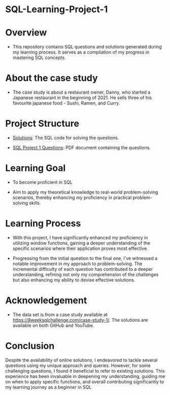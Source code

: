 # SQL-Learning-Project-1


# Overview

- This repository contains SQL questions and solutions generated during my learning process. It serves as a compilation of my progress in mastering SQL concepts.


# About the case study

- The case study is about a restaurant owner, Danny, who started a Japanese restaurant in the beginning of 2021. He sells three of his favourite japanese food - Sushi, Ramen, and Curry.

# Project Structure

- [Solutions](queries.sql): The SQL code for solving the questions. 

- [SQL Project 1 Questions](sql%20project%201%20questions.pdf): PDF document containing the questions.

  
# Learning Goal

- To become proficient in SQL

- Aim to apply my theoretical knowledge to real-world problem-solving scenarios, thereby enhancing my proficiency in practical problem-solving skills.


# Learning Process 

- With this project, I have significantly enhanced my proficiency in utilizing window functions, gaining a deeper understanding of the specific scenarios where their application proves most effective.

  
- Progressing from the initial question to the final one, I've witnessed a notable improvement in my approach to problem-solving. The incremental difficulty of each question has contributed to a deeper understanding, refining not only my comprehension of the challenges but also enhancing my ability to devise effective solutions.


# Acknowledgement 
- The data set is from a case study available at  https://8weeksqlchallenge.com/case-study-1/. The solutions are available on both GitHub and YouTube.
  

# Conclusion

Despite the availability of online solutions, I endeavored to tackle several questions using my unique approach and queries. However, for some challenging questions, I found it beneficial to refer to existing solutions. This experience has been invaluable in deepening my understanding, guiding me on when to apply specific functions, and overall contributing significantly to my learning journey as a beginner in SQL

